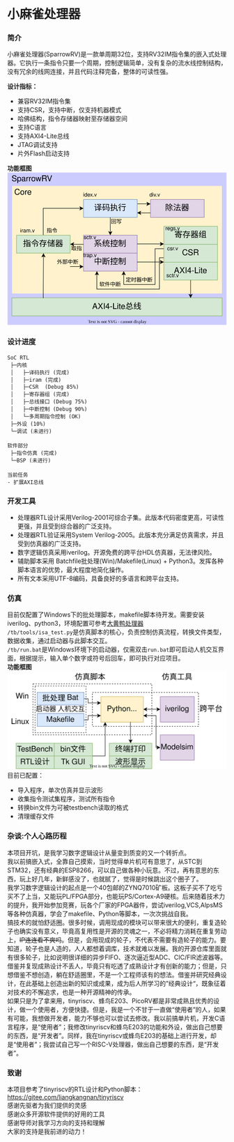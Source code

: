 # 小麻雀处理器

### 简介
小麻雀处理器(SparrowRV)是一款单周期32位，支持RV32IM指令集的嵌入式处理器。它执行一条指令只要一个周期，控制逻辑简单，没有复杂的流水线控制结构，没有冗余的线网连接，并且代码注释完备，整体的可读性强。 

**设计指标：**  
- 兼容RV32IM指令集  
- 支持CSR，支持中断，仅支持机器模式  
- 哈佛结构，指令存储器映射至存储器空间  
- 支持C语言  
- 支持AXI4-Lite总线  
- JTAG调试支持  
- 片外Flash启动支持  

**功能框图**  
![soc架构](/pic/img/soc架构.svg)  

### 设计进度
```
SoC RTL
 ├─内核
 │   ├─译码执行 (完成)
 │   ├─iram (完成)
 │   ├─CSR  (Debug 85%)
 │   ├─寄存器组 (完成)
 │   ├─总线接口 (Debug 75%)
 │   ├─中断控制 (Debug 90%)
 │   └─多周期指令控制 (OK)
 ├─外设 (10%)
 └─调试 (未进行)

软件部分
 ├─指令仿真 (完成)
 └─BSP (未进行)

当前任务
- 扩展AXI总线
```

### 开发工具
- 处理器RTL设计采用Verilog-2001可综合子集。此版本代码密度更高，可读性更强，并且受到综合器的广泛支持。  
- 处理器RTL验证采用System Verilog-2005。此版本充分满足仿真需求，并且受到仿真器的广泛支持。   
- 数字逻辑仿真采用iverilog。开源免费的跨平台HDL仿真器，无法律风险。  
- 辅助脚本采用 Batchfile批处理(Win)/Makefile(Linux) + Python3。发挥各种脚本语言的优势，最大程度地简化操作。  
- 所有文本采用UTF-8编码，具备良好的多语言和跨平台支持。  

### 仿真
目前仅配置了Windows下的批处理脚本，makefile脚本待开发。需要安装iverilog、python3，环境配置可参考[大黄鸭处理器](https://gitee.com/xiaowuzxc/Yduck-processor/)  
`/tb/tools/isa_test.py`是仿真脚本的核心，负责控制仿真流程，转换文件类型，数据收集，通过启动器与此脚本交互。  
`/tb/run.bat`是Windows环境下的启动器，仅需双击`run.bat`即可启动人机交互界面，根据提示，输入单个数字或符号后回车，即可执行对应项目。  
**功能框图**  
![soc架构](/pic/img/仿真环境.svg)  
目前已配置：  
- 导入程序，单次仿真并显示波形  
- 收集指令测试集程序，测试所有指令  
- 转换bin文件为可被testbench读取的格式  
- 清理缓存文件  

### 杂谈:个人心路历程
本项目开坑，是我学习数字逻辑设计从量变到质变的又一个转折点。  
我以前搞嵌入式，全靠自己摸索，当时觉得单片机可有意思了，从STC到STM32，还有经典的ESP8266，可以自己做各种小玩意。不过，再有意思的东西，玩上好几年，新鲜感没了，也就腻了，觉得是时候跳出这个圈子了。  
我学习数字逻辑设计的起点是一个40包邮的ZYNQ7010矿板。这板子买不了吃亏买不了上当，又能玩PL/FPGA部分，也能玩PS/Cortex-A9硬核。后来随着技术力的提升，我开始参加竞赛，玩各个厂家的FPGA器件，尝试iverilog,VCS,AlpsMS等各种仿真器，学会了makefile、Python等脚本，一次次挑战自我。  
搞技术的就怕舒适圈。很多时候，调用现成的模块可以带来很大的便利，重复造轮子也确实没有意义，毕竟高复用性是开源的灵魂之一，不必将精力消耗在重复劳动上，~~IP连连看不爽吗~~。但是，会用现成的轮子，不代表不需要有造轮子的能力。要知道，轮子也是人造的，人人都想着调库，技术就难以发展。我的开源仓库里面就有很多轮子，比如说明很详细的异步FIFO、逐次逼近型ADC、CIC/FIR滤波器等。借鉴并复现成熟设计不丢人，毕竟只有吃透了成熟设计才有创新的能力；但是，只想借鉴不想创造，躺在舒适圈里，不是一个工程师该有的想法。借鉴并研究经典设计，在此基础上创造出新的知识或成果，成为后人所学习的”经典设计“，既象征着对技术的不懈追求，也是一种开源精神的传承。  
如果只是为了拿来用，tinyriscv、蜂鸟E203、PicoRV都是非常成熟且优秀的设计，做一个使用者，方便快捷。但是，我是一个不甘于一直做“使用者”的人，如果有可能，我想做开发者，能力不够也可以尝试去修改。我以前搞单片机，开发C语言程序，是“使用者”；我修改tinyriscv和蜂鸟E203的功能和外设，做出自己想要的东西，是“开发者”。同样，我在tinyriscv或蜂鸟E203的基础上进行开发，却是“使用者”；我尝试自己写一个RISC-V处理器，做出自己想要的东西，是“开发者”。  

### 致谢
本项目参考了tinyriscv的RTL设计和Python脚本：https://gitee.com/liangkangnan/tinyriscv  
感谢先驱者为我们提供的灵感  
感谢众多开源软件提供的好用的工具  
感谢导师对我学习方向的支持和理解  
大家的支持是我前进的动力！  
